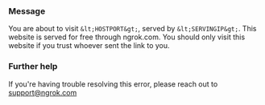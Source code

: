 
### Message
You are about to visit `&lt;HOSTPORT&gt;`, served by `&lt;SERVINGIP&gt;`. This website is served for free through ngrok.com. You should only visit this website if you trust whoever sent the link to you.

### Further help
If you're having trouble resolving this error, please reach out to [support@ngrok.com](mailto:support@ngrok.com?subject=Help%20with%20ERR_NGROK_6024)

